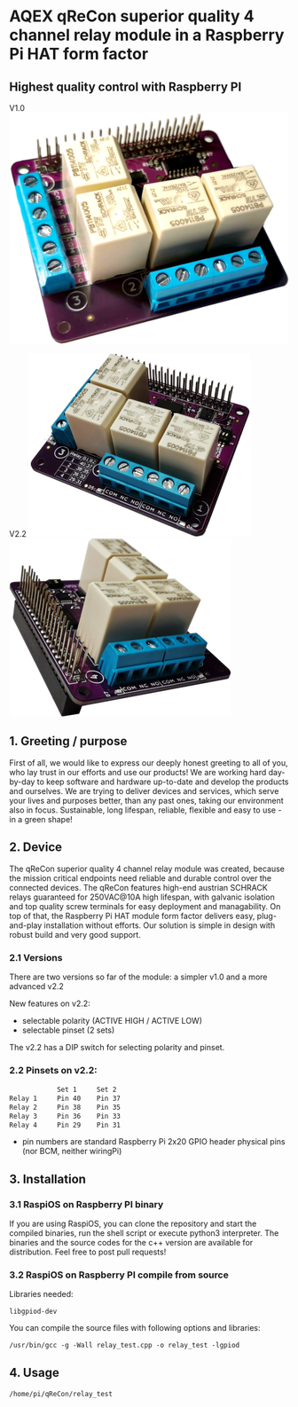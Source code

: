# AQEX qReCon superior quality 4 channel relay module in a Raspberry Pi HAT form factor
## Highest quality control with Raspberry PI
V1.0
![alt text](https://github.com/aqexhu/qReCon/blob/main/Pictures/qReCon_trans_small_v1.png?raw=true)

V2.2
![alt text](https://github.com/aqexhu/qReCon/blob/main/Pictures/qReConV2.2_smaller_v1.png?raw=true)
![alt text](https://github.com/aqexhu/qReCon/blob/main/Pictures/qReConV2.2_smaller_v2.png?raw=true)

## 1. Greeting / purpose

First of all, we would like to express our deeply honest greeting to all of you, who lay trust in our efforts and use our products! We are working hard day-by-day to keep software and hardware up-to-date and develop the products and ourselves. We are trying to deliver devices and services, which serve your lives and purposes better, than any past ones, taking our environment also in focus. Sustainable, long lifespan, reliable, flexible and easy to use - in a green shape!

## 2. Device

The qReCon superior quality 4 channel relay module was created, because the mission critical endpoints need reliable and durable control over the connected devices. The qReCon features high-end austrian SCHRACK relays guaranteed for 250VAC@10A high lifespan, with galvanic isolation and top quality screw terminals for easy deployment and managability. On top of that, the Raspberry Pi HAT module form factor delivers easy, plug-and-play installation without efforts.
Our solution is simple in design with robust build and very good support.

### 2.1 Versions

There are two versions so far of the module: a simpler v1.0 and a more advanced v2.2

New features on v2.2:
- selectable polarity (ACTIVE HIGH / ACTIVE LOW)
- selectable pinset (2 sets)

The v2.2 has a DIP switch for selecting polarity and pinset.  

### 2.2 Pinsets on v2.2:
```
            Set 1     Set 2
Relay 1     Pin 40    Pin 37
Relay 2     Pin 38    Pin 35
Relay 3     Pin 36    Pin 33
Relay 4     Pin 29    Pin 31
```
* pin numbers are standard Raspberry Pi 2x20 GPIO header physical pins (nor BCM, neither wiringPi)

## 3. Installation

### 3.1 RaspiOS on Raspberry PI binary

If you are using RaspiOS, you can clone the repository and start the compiled binaries, run the shell script or execute python3 interpreter. The binaries and the source codes for the c++ version are available for distribution. Feel free to post pull requests!

### 3.2 RaspiOS on Raspberry PI compile from source

Libraries needed:
```
libgpiod-dev
```

You can compile the source files with following options and libraries:
```
/usr/bin/gcc -g -Wall relay_test.cpp -o relay_test -lgpiod
```

## 4. Usage

```
/home/pi/qReCon/relay_test
```
